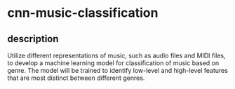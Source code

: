 # cnn-music-classification
## description
Utilize different representations of music, such as audio files and MIDI files, to develop a machine learning model for classification of music based on genre. The model will be trained to identify low-level and high-level features that are most distinct between different genres.
